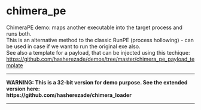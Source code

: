 # chimera_pe
ChimeraPE demo: maps another executable into the target process and runs both.<br/>
This is an alternative method to the classic RunPE (process hollowing) - can be used in case if we want to run the original exe also.<br/>
See also a template for a payload, that can be injected using this techique:
https://github.com/hasherezade/demos/tree/master/chimera_pe_payload_template
<hr/>
<b>
WARNING: This is a 32-bit version for demo purpose. See the extended version here:<br/>
https://github.com/hasherezade/chimera_loader
</b><hr/><br/>
